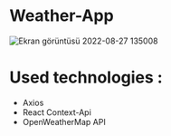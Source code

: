 # Weather-App 

![Ekran görüntüsü 2022-08-27 135008](https://user-images.githubusercontent.com/48738152/187027004-ac83da45-1849-43cc-a02e-9708b3cfcec9.png)


# Used technologies : 

- Axios
- React Context-Api
- OpenWeatherMap API
